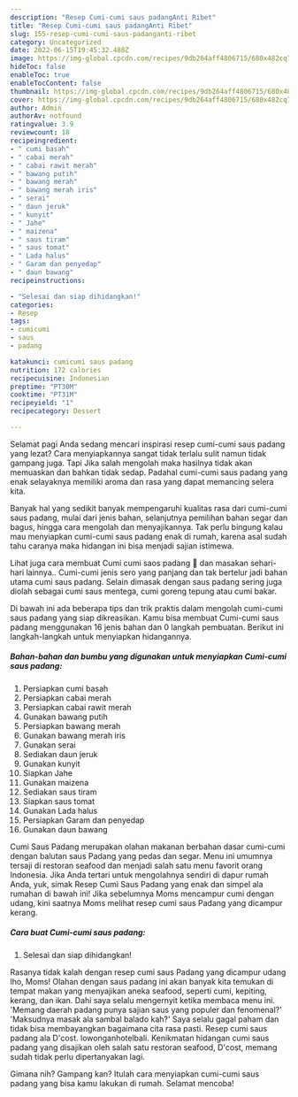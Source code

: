 ```yaml
---
description: "Resep Cumi-cumi saus padangAnti Ribet"
title: "Resep Cumi-cumi saus padangAnti Ribet"
slug: 155-resep-cumi-cumi-saus-padanganti-ribet
category: Uncategorized
date: 2022-06-15T19:45:32.488Z
image: https://img-global.cpcdn.com/recipes/9db264aff4806715/680x482cq70/cumi-cumi-saus-padang-foto-resep-utama.jpg
hideToc: false
enableToc: true
enableTocContent: false
thumbnail: https://img-global.cpcdn.com/recipes/9db264aff4806715/680x482cq70/cumi-cumi-saus-padang-foto-resep-utama.jpg
cover: https://img-global.cpcdn.com/recipes/9db264aff4806715/680x482cq70/cumi-cumi-saus-padang-foto-resep-utama.jpg
author: Admin
authorAv: notfound
ratingvalue: 3.9
reviewcount: 18
recipeingredient:
- " cumi basah"
- " cabai merah"
- " cabai rawit merah"
- " bawang putih"
- " bawang merah"
- " bawang merah iris"
- " serai"
- " daun jeruk"
- " kunyit"
- " Jahe"
- " maizena"
- " saus tiram"
- " saus tomat"
- " Lada halus"
- " Garam dan penyedap"
- " daun bawang"
recipeinstructions:

- "Selesai dan siap dihidangkan!"
categories:
- Resep
tags:
- cumicumi
- saus
- padang

katakunci: cumicumi saus padang 
nutrition: 172 calories
recipecuisine: Indonesian
preptime: "PT30M"
cooktime: "PT31M"
recipeyield: "1"
recipecategory: Dessert

---
```



Selamat pagi Anda sedang mencari inspirasi resep cumi-cumi saus padang yang lezat? Cara menyiapkannya sangat tidak terlalu sulit namun tidak gampang juga. Tapi Jika salah mengolah maka hasilnya tidak akan memuaskan dan bahkan tidak sedap. Padahal cumi-cumi saus padang yang enak selayaknya memiliki aroma dan rasa yang dapat memancing selera kita.


Banyak hal yang sedikit banyak mempengaruhi kualitas rasa dari cumi-cumi saus padang, mulai dari jenis bahan, selanjutnya pemilihan bahan segar dan bagus, hingga cara mengolah dan menyajikannya. Tak perlu bingung kalau mau menyiapkan cumi-cumi saus padang enak di rumah, karena asal sudah tahu caranya maka hidangan ini bisa menjadi sajian istimewa.

Lihat juga cara membuat Cumi cumi saos padang 🦑 dan masakan sehari-hari lainnya.. Cumi-cumi jenis sero yang panjang dan tak bertelur jadi bahan utama cumi saus padang. Selain dimasak dengan saus padang sering juga diolah sebagai cumi saus mentega, cumi goreng tepung atau cumi bakar.


Di bawah ini ada beberapa tips dan trik praktis dalam mengolah cumi-cumi saus padang yang siap dikreasikan. Kamu bisa membuat Cumi-cumi saus padang menggunakan 16 jenis bahan dan 0 langkah pembuatan. Berikut ini langkah-langkah untuk menyiapkan hidangannya.

<!--inarticleads1-->

##### Bahan-bahan dan bumbu yang digunakan untuk menyiapkan Cumi-cumi saus padang:

1. Persiapkan  cumi basah
1. Persiapkan  cabai merah
1. Persiapkan  cabai rawit merah
1. Gunakan  bawang putih
1. Persiapkan  bawang merah
1. Gunakan  bawang merah iris
1. Gunakan  serai
1. Sediakan  daun jeruk
1. Gunakan  kunyit
1. Siapkan  Jahe
1. Gunakan  maizena
1. Sediakan  saus tiram
1. Siapkan  saus tomat
1. Gunakan  Lada halus
1. Persiapkan  Garam dan penyedap
1. Gunakan  daun bawang


Cumi Saus Padang merupakan olahan makanan berbahan dasar cumi-cumi dengan balutan saus Padang yang pedas dan segar. Menu ini umumnya tersaji di restoran seafood dan menjadi salah satu menu favorit orang Indonesia. Jika Anda tertari untuk mengolahnya sendiri di dapur rumah Anda, yuk, simak Resep Cumi Saus Padang yang enak dan simpel ala rumahan di bawah ini! Jika sebelumnya Moms mencampur cumi dengan udang, kini saatnya Moms melihat resep cumi saus Padang yang dicampur kerang. 

<!--inarticleads2-->

##### Cara buat Cumi-cumi saus padang:


1. Selesai dan siap dihidangkan!

Rasanya tidak kalah dengan resep cumi saus Padang yang dicampur udang lho, Moms! Olahan dengan saus padang ini akan banyak kita temukan di tempat makan yang menyajikan aneka seafood, seperti cumi, kepiting, kerang, dan ikan. Dahi saya selalu mengernyit ketika membaca menu ini. &#39;Memang daerah padang punya sajian saus yang populer dan fenomenal?&#39; &#39;Maksudnya masak ala sambal balado kah?&#39; Saya selalu gagal paham dan tidak bisa membayangkan bagaimana cita rasa pasti. Resep cumi saus padang ala D&#39;cost. lowonganhotelbali. Kenikmatan hidangan cumi saus padang yang disajikan oleh salah satu restoran seafood, D&#39;cost, memang sudah tidak perlu dipertanyakan lagi. 

Gimana nih? Gampang kan? Itulah cara menyiapkan cumi-cumi saus padang yang bisa kamu lakukan di rumah. Selamat mencoba!
